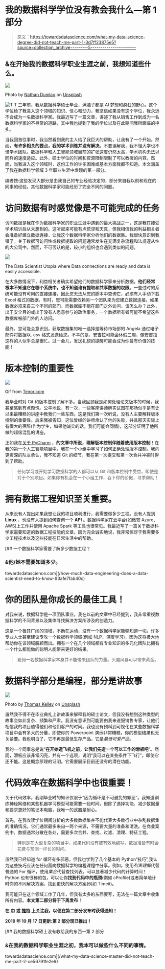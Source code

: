 # 我的数据科学学位没有教会我什么—第 1 部分

> 原文：<https://towardsdatascience.com/what-my-data-science-degree-did-not-teach-me-part-1-3d7ff23875e5?source=collection_archive---------5----------------------->

## &在开始我的数据科学职业生涯之前，我想知道些什么。

![](img/ee66e18182e90076ee79d7b783393b60.png)

Photo by [Nathan Dumlao](https://unsplash.com/@nate_dumlao?utm_source=medium&utm_medium=referral) on [Unsplash](https://unsplash.com?utm_source=medium&utm_medium=referral)

![T](img/e0cebe19a3c3633365c107321df6237f.png)  T 三年前，我从数据科学硕士毕业，满脑子都是 AI 梦想和疯狂的野心。这个学位给了我进入这个领域的知识、信心和动力，我坚信如果没有这个学位，我永远不会成为一名数据科学家。我最近写了一篇文章，讲述了我从销售工作到成为一名数据科学家的不寻常的道路，其中我也提到了我的学位以及在此期间我所面临的挣扎。

当我回首往事时，我当然看到我的主人给了我巨大的帮助，让我有了一个开始。然而，**有许多相关的要点，我的学术训练并没有解决**。不要误解我，我不怪大学也不怪学术团队。数据科学和人工智能领域目前的扩张速度仍然太高，学术机构无法以同样的速度适应。此外，硕士学位的时间和资源限制限制了可以教授的内容。然而，当我进入这个领域时，这份工作的许多困难或基本方面我都不知道。本文涵盖了我在数据科学领域 3 年职业生涯中发现的第一部分。

编者按:这些发现大部分是由我自己的专业经验决定的，部分来自我以前和现在的同事的经验。其他数据科学家可能经历了完全不同的问题。

# 访问数据有时感觉像是不可能完成的任务

访问数据是我在作为数据科学家的职业生涯中遇到的最大挑战之一，这是我在接受学术培训后从未想到的。这听起来可能有点荒谬和天真，但我相信我的利益相关者会准备好建立数据连接，让我这个数据科学家分析他们的数据集。我很快意识到我错了。关于数据可访问性或数据提取的问题通常发生在充满复杂流程和法规遵从性的大公司中。然而，不可否认的是，较小的组织也会遇到类似的问题。

![](img/ef963c4e71a3a0b4d02bd561e390059e.png)

The Data Scientist Utopia where Data connections are ready and data is easily accessible.

在大多数情况下，利益相关者确实希望他们的数据科学家来分析数据。**他们经常** **根本不知道它在哪个系统中，也不知道谁有提取和共享数据的权限**。一些过时的系统可能没有可用的直接连接，因此您无法从您的脚本中查询它，必须有人手动下载 Excel 格式的数据。有时，您可能需要依赖另一个团队来为您建立数据连接。如果数据必须来自三个不同的部门，而数据库不能在部门之外访问，该怎么办？此外，出于安全目的或出于没有人愿意参与的政治事务，一个数据所有者可能不希望这些数据库被部门外的人访问。

最终，您可能会意识到，获取数据集的唯一选择是等待市场部的 Angela 通过电子邮件将数据以. csv 格式发送给您。不幸的是，安吉拉可能会休假三周，像安吉拉这样的人似乎总是很忙。过一会儿，发送礼貌的提醒可能会成为你最有价值的技能！

# 版本控制的重要性

![](img/fd5e1e711cb243ffcfc949dc8e61fb14.png)

Gif from [Tenor.com](https://tenor.com/7CHo.gif)

我毕业时对 Git 和版本控制了解不多。当我回顾我是如何处理论文版本的时候，我甚至感到有点惭愧。公平地说，有一次，一些客座讲师确实试图在那场似乎是有史以来最糟糕的讲座中教我们一些东西。这是我们第一次听说，没有人主要解释版本控制的重要性。后来我被告知，这位曾经的讲师承认了他的失败，并且那天实际上有很大的宿醉(作为学生，如果他诚实的话，我们可能会同情)，这部分证明了他所做的超级混乱的讲座。

正如我在[关于 PyCharm](/4-tips-to-get-the-best-out-of-pycharm-99dd5d01932d) ，**的文章中所说，理解版本控制伴随着使用版本控制**！在我的第一个人工智能项目中，我在一个小组中学习了如何正确处理版本控制。我向更资深的队友承认，我不知道 Git 的细节，我在第一次提交和第一次合并冲突时得到了帮助。

> 任何学习或开始学习数据科学的人都可以从 Git 和版本控制中受益，即使是对于个别项目。如果你有机会在一个小组工作，吞下你的骄傲，寻求帮助！

# **拥有数据工程知识至关重要。**

从来没有人提出如果我想让我的项目顺利进行，我需要做多少工程。没有人提到 **Linux** ，也没有人提到如何查询一个 **API** 。数据科学家在云平台(如微软 Azure、AWS)上工作并使用 Apache Spark 等工具也很常见。我最近写了一篇关于数据科学家需要知道的数据工程技能的文章，因为完全诚实地说，我非常惊讶于我需要多少工程技术以及这些技能在日常生活中的帮助。

[](/how-much-data-engineering-does-a-data-scientist-need-to-know-93afe7fab40c) [## 一个数据科学家需要了解多少数据工程？

### &他/她不需要知道多少。

towardsdatascience.com](/how-much-data-engineering-does-a-data-scientist-need-to-know-93afe7fab40c) 

# 你的团队是你成长的最佳工具！

对我来说，数据科学是一项团队事业。我在以前的文章中已经提到，我非常重视数据科学的不同背景以及集体寻找解决方案所涉及的创造力。

这是一个极其广阔的领域，不断在运动，没有一个数据科学家能够知道一切。许多专业人士甚至建议专攻一个数据科学领域(例如 NLP、深度学习)，因为这将极大地帮助你在该领域脱颖而出。拥有一个在几个领域都有专业知识的多元化团队比拥有一个什么都能做的聪明人能带来更好的结果。

> 雇佣一名数据科学家本身并不能带来团队的力量。头脑风暴可以带来黄金。

# 数据科学部分是编程，部分是讲故事

![](img/9f15ee552598f84936194b5f1221a0a3.png)

Photo by [Thomas Kelley](https://unsplash.com/@thkelley?utm_source=medium&utm_medium=referral) on [Unsplash](https://unsplash.com?utm_source=medium&utm_medium=referral)

虽然我不得不在毕业典礼上讲故事来解释我的硕士论文，但我没有想到这种类型的故事会如此复杂、频繁和严肃。我没有意识到可能要由我来说服销售专家，让他们相信我的项目值得他们和他们客户的时间。我也没有预料到可视化在某些数据科学项目中会有多大的分量，即使你的 Powerpoint 演示非常糟糕，你的模型结果也无关紧要。我也明白了，它不再是最低生存产品，它是*最低可爱产品*。

我的一个同事总是说“**在开始造飞机之前，让我们先造一个可以工作的滑板吧**”。然而，滑板应该非常闪亮，并有一个选项，说明“我可以在某些条件下飞行”，即使它还不能。这是概念原理的证明。它需要展示目前还没有的潜在功能。

# 代码效率在数据科学中也很重要！

关于代码效率，我刚毕业时的知识仅限于“因为循环是不可避免的罪恶”。我知道训练神经网络和某些机器学习模型可能需要一段时间，但除了选择功能、减少数据量和要求更好的笔记本电脑，我唯一的武器是耐心。

首先，在我攻读学位期间分析的大多数数据集并不能代表大多数行业中杂乱数据集的准确情况。它们通常最多来自一两个来源，不需要大量的准备和清洗。在商业案例中，数据通常分散在各处，需要多次合并、查找、过滤、清理、特征工程。

> 特别是在大型复杂的项目中，如果代码没有被有效地编写，数据准备有时会花费与预测一样长的时间。

虽然我已经知道 for 循环有多邪恶，但我也学到了几个基本的 Python“技巧”,我认为这些技巧应该在任何面向数据科学的编程课程中分享。例如，使用*列表理解*代替普通的 For 循环，使用*集合*代替查找列表，可以显著减少代码的计算时间！Python 也有很棒的包，可以让你**找到代码中的瓶颈**(例如 cProfile)或者简单地计时你的不同解决方案，找到更快的解决方案(例如 Timeit)。

我可能只在这个领域工作了几年，但我有太多的东西要写，无法在一篇文章中收集所有内容。**本文第二部分将于下周发布！**

**在** [**中**](https://medium.com/@julia.d.russo) **或** [**推特**](https://twitter.com/DIRUSSOJulia) **上关注我，以便在第二部分发布时获得通知！**

**2019 年 10 月 17 日更新:第 2 部分现已推出！**

[](/what-my-data-science-master-did-not-teach-me-part-2-ce56791fe2e9) [## 我的数据科学硕士没有教给我的东西—第 2 部分

### &在我的数据科学职业生涯之初，我本可以做些什么不同的事情。

towardsdatascience.com](/what-my-data-science-master-did-not-teach-me-part-2-ce56791fe2e9)